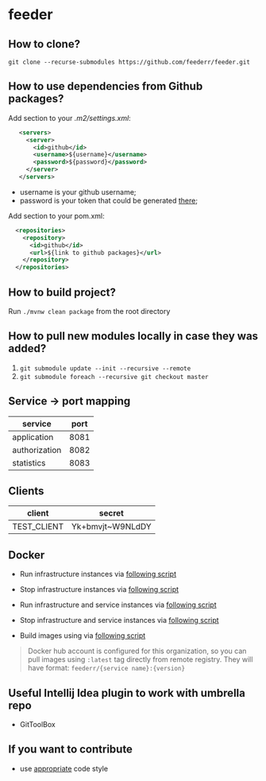 # feeder

## How to clone?
`git clone --recurse-submodules https://github.com/feederr/feeder.git` 

## How to use dependencies from Github packages?
Add section to your _.m2/settings.xml_:
```xml
   <servers>
     <server>
       <id>github</id>
       <username>${username}</username>
       <password>${password}</password>
     </server>
   </servers>
```
* username is your github username;
* password is your token that could be generated [there](https://github.com/settings/tokens);

Add section to your pom.xml:

```xml
  <repositories>
    <repository>
      <id>github</id>
      <url>${link to github packages}</url>
    </repository>
  </repositories>
```

## How to build project?

Run `./mvnw clean package` from the root directory

## How to pull new modules locally in case they was added?

1. `git submodule update --init --recursive --remote`
2. `git submodule foreach --recursive git checkout master`

## Service -> port mapping

| service       | port |
|---------------|------|
| application   | 8081 |
| authorization | 8082 |
| statistics    | 8083 |

## Clients

| client      | secret      |
|-------------|-------------|
| TEST_CLIENT | Yk+bmvjt~W9NLdDY |

## Docker

* Run infrastructure instances via [following script](https://github.com/feederr/feeder-devtools/blob/master/run/run-infra.sh) 

* Stop infrastructure instances via [following script](https://github.com/feederr/feeder-devtools/blob/master/kill/kill-infa.sh) 

* Run infrastructure and service instances via [following script](https://github.com/feederr/feeder-devtools/blob/master/run/run-all.sh)

* Stop infrastructure and service instances via [following script](https://github.com/feederr/feeder-devtools/blob/master/kill/kill-all.sh)

* Build images using via [following script](https://github.com/feederr/feeder-devtools/blob/master/rebuild-all.sh)

> Docker hub account is configured for this organization, so you can pull images using `:latest` tag directly from remote registry. 
> They will have format: `feederr/{service name}:{version}`

## Useful Intellij Idea plugin to work with umbrella repo

* GitToolBox

## If you want to contribute
* use [appropriate](https://github.com/feederr/feeder/blob/master/google-code-style.xml) code style

